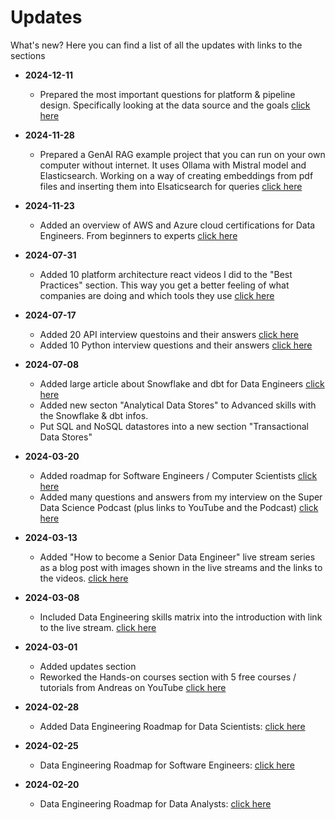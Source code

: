 Updates
============

What's new? Here you can find a list of all the updates with links to the sections
- **2024-12-11**
  - Prepared the most important questions for platform & pipeline design. Specifically looking at the data source and the goals [click here](03-AdvancedSkills.md#platform-and-pipeline-design-basics)


- **2024-11-28**
  - Prepared a GenAI RAG example project that you can run on your own computer without internet. It uses Ollama with Mistral model and Elasticsearch. Working on a way of creating embeddings from pdf files and inserting them into Elsaticsearch for queries [click here](04-HandsOnCourse.md#genai-retrieval-augmented-generation-with-ollama-and-elasticsearch)


- **2024-11-23**
  - Added an overview of AWS and Azure cloud certifications for Data Engineers. From beginners to experts [click here](09-BooksAndCourses.md#Certifications)


- **2024-07-31**
  - Added 10 platform architecture react videos I did to the "Best Practices" section. This way you get a better feeling of what companies are doing and which tools they use [click here](06-BestPracticesCloud.md#best-practices)


- **2024-07-17**
  - Added 20 API interview questoins and their answers [click here](08-InterviewQuestions.md#apis)
  - Added 10 Python interview questions and their answers [click here](03-AdvancedSkills.md#python)


- **2024-07-08**
  - Added large article about Snowflake and dbt for Data Engineers [click here](03-AdvancedSkills.md#analytical-data-stores)
  - Added new secton "Analytical Data Stores" to Advanced skills with the Snowflake & dbt infos.
  - Put SQL and NoSQL datastores into a new section "Transactional Data Stores"


- **2024-03-20**
  - Added roadmap for Software Engineers / Computer Scientists [click here](01-Introduction.md#roadmap-for-software-engineers)
  - Added many questions and answers from my interview on the Super Data Science Podcast (plus links to YouTube and the Podcast) [click here](01-Introduction.md#Interview-with-Andreas-on-the-Super-Data-Science-Podcast)


- **2024-03-13**
  - Added "How to become a Senior Data Engineer" live stream series as a blog post with images shown in the live streams and the links to the videos. [click here](01-Introduction.md#how-to-become-a-senior-data-engineer)


- **2024-03-08**
  - Included Data Engineering skills matrix into the introduction with link to the live stream. [click here](01-Introduction.md#data-engineers-skills-matrix)


- **2024-03-01**
  - Added updates section
  - Reworked the Hands-on courses section with 5 free courses / tutorials from Andreas on YouTube [click here](04-HandsOnCourse.md)


- **2024-02-28**
  - Added Data Engineering Roadmap for Data Scientists: [click here](01-Introduction.md#roadmap-for-data-scientists)


- **2024-02-25**
  - Data Engineering Roadmap for Software Engineers: [click here](01-Introduction.md#roadmap-for-software-engineers)


- **2024-02-20**
  - Data Engineering Roadmap for Data Analysts: [click here](01-Introduction.md#roadmap-for-data-analysts)



<!---
| Date | Topic | Link
|------------------|
| 2024-02-28 | Added updates section - sdfs | [click here](sections/01-Introduction.md#roadmap-for-data-scientists)
| 2024-02-28 | Data Engineering Roadmap for Data Scientists | [click here](sections/01-Introduction.md#roadmap-for-data-scientists)
| 2024-02-25 | Data Engineering Roadmap for Software Engineers | [click here](sections/01-Introduction.md#roadmap-for-software-engineers)
| 2024-02-20 | Data Engineering Roadmap for Data Analysts | [click here](sections/01-Introduction.md#roadmap-for-data-analysts)
--->
